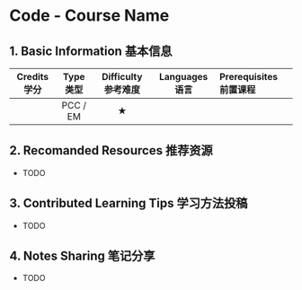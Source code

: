 # Code - Course Name

## 1. Basic Information 基本信息

| Credits 学分 | Type 类型 | Difficulty 参考难度 | Languages 语言 | Prerequisites 前置课程 |
| :----------: | :-------: | :-----------------: | :------------: | :--------------------- |
|              | PCC / EM  |          ★          |                |                        |

## 2. Recomanded Resources 推荐资源

-   TODO

## 3. Contributed Learning Tips 学习方法投稿

-   TODO

## 4. Notes Sharing 笔记分享

-   TODO